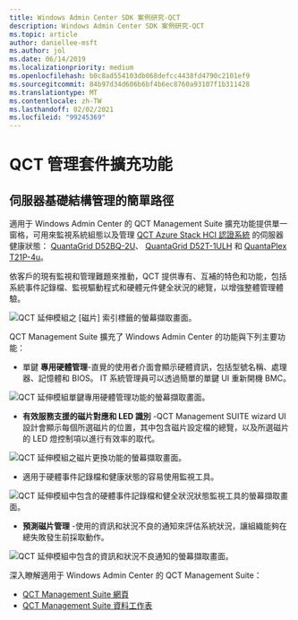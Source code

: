 ```yaml
---
title: Windows Admin Center SDK 案例研究-QCT
description: Windows Admin Center SDK 案例研究-QCT
ms.topic: article
author: daniellee-msft
ms.author: jol
ms.date: 06/14/2019
ms.localizationpriority: medium
ms.openlocfilehash: b0c8ad554103db068defcc4438fd4790c2101ef9
ms.sourcegitcommit: 84b97d34d606b6bf4b6ec8760a93107f1b311428
ms.translationtype: MT
ms.contentlocale: zh-TW
ms.lasthandoff: 02/02/2021
ms.locfileid: "99245369"
---
```

# <a name="qct-management-suite-extension"></a>QCT 管理套件擴充功能

## <a name="a-simple-path-to-server-infrastructure-management"></a>伺服器基礎結構管理的簡單路徑

適用于 Windows Admin Center 的 QCT Management Suite 擴充功能提供單一窗格，可用來監視系統組態以及管理 [QCT Azure Stack HCI 認證系統](https://go.qct.io/solutions/enterprise-private-cloud/qxstack-windows-server-cloud-ready-appliances/windows-server-software-defined-solution-wssd/) 的伺服器健康狀態： [QuantaGrid D52BQ-2U](https://www.qct.io/product/index/Server/rackmount-server/2U-Rackmount-Server/QuantaGrid-D52BQ-2U)、 [QuantaGrid D52T-1ULH](https://www.qct.io/product/index/Storage/Storage-Server/1U-Storage-Server/QuantaGrid-D52T-1ULH) 和 [QuantaPlex T21P-4u](https://www.qct.io/product/index/Storage/Storage-Server/4U-Storage-Server/QuantaPlex-T21P-4U)。

依客戶的現有監視和管理難題來推動，QCT 提供專有、互補的特色和功能，包括系統事件記錄檔、監視驅動程式和硬體元件健全狀況的總覽，以增強整體管理體驗。

![QCT 延伸模組之 [磁片] 索引標籤的螢幕擷取畫面。](../../media/extend-case-study-qct/D52T_DarkMode_Disk-Detail-General.PNG)

QCT Management Suite 擴充了 Windows Admin Center 的功能與下列主要功能：
- 單鍵 **專用硬體管理**-直覺的使用者介面會顯示硬體資訊，包括型號名稱、處理器、記憶體和 BIOS。 IT 系統管理員可以透過簡單的單鍵 UI 重新開機 BMC。

![QCT 延伸模組單鍵專用硬體管理功能的螢幕擷取畫面。](../../media/extend-case-study-qct/D52T_Overview.PNG)

- **有效服務支援的磁片對應和 LED 識別** -QCT Management SUITE wizard UI 設計會顯示每個所選磁片的位置，其中包含磁片設定檔的總覽，以及所選磁片的 LED 燈控制項以進行有效率的取代。

![QCT 延伸模組之磁片更換功能的螢幕擷取畫面。](../../media/extend-case-study-qct/T21P_disk_mapping.png)

- 適用于硬體事件記錄檔和健康狀態的容易使用監視工具。

![QCT 延伸模組中包含的硬體事件記錄檔和健全狀況狀態監視工具的螢幕擷取畫面。](../../media/extend-case-study-qct/D52T_event_log.PNG)

- **預測磁片管理** -使用的資訊和狀況不良的通知來評估系統狀況，讓組織能夠在總失敗發生前採取動作。

![QCT 延伸模組中包含的資訊和狀況不良通知的螢幕擷取畫面。](../../media/extend-case-study-qct/T21P_SMART.PNG)

深入瞭解適用于 Windows Admin Center 的 QCT Management Suite：
- [QCT Management Suite 網頁](https://go.qct.io/solutions/enterprise-private-cloud/qxstack-windows-server-cloud-ready-appliances/)
- [QCT Management Suite 資料工作表](https://go.qct.io/wp-content/uploads/2019/04/WAC-data-sheet_v04222019.pdf)